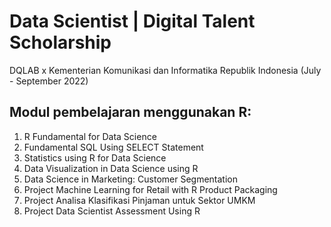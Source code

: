 # Data Scientist | Digital Talent Scholarship 
DQLAB x Kementerian Komunikasi dan Informatika Republik Indonesia
(July - September 2022)

## Modul pembelajaran menggunakan R:

1) R Fundamental for Data Science 
2) Fundamental SQL Using SELECT Statement
3) Statistics using R for Data Science
4) Data Visualization in Data Science using R
5) Data Science in Marketing: Customer Segmentation
6) Project Machine Learning for Retail with R Product Packaging
7) Project Analisa Klasifikasi Pinjaman untuk Sektor UMKM
8) Project Data Scientist Assessment Using R




